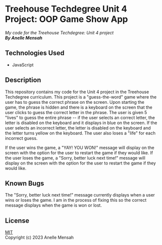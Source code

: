 # Treehouse Techdegree Unit 4 Project: OOP Game Show App
_My code for the Treehouse Techdegree: Unit 4 project_
\
_**By Anelle Mensah**_

## Technologies Used
* JavaScript

## Description
This repository contains my code for the Unit 4 project in the Treehouse Techdegree curriculum. This project is a "guess-the-word" game where the user has to guess the correct phrase on the screen. Upon starting the game, the phrase is hidden and there is a keyboard on the screen that the user clicks to guess the correct letter in the phrase. The user is given 5 "lives" to guess the entire phrase -- if the user selects an correct letter, the letter is disabled on the keyboard and it displays in blue on the screen. If the user selects an incorrect letter, the letter is disabled on the keyboard and the letter turns yellow on the keyboard. The user also loses a "life" for each incorrect guess.

If the user wins the game, a "YAY! YOU WON!" message will display on the screen with the option for the user to restart the game if they would like. If the user loses the game, a "Sorry, better luck next time!" message will display on the screen with the option for the user to restart the game if they would like.

## Known Bugs
The "Sorry, better luck next time!" message currently displays when a user wins or loses the game. I am in the process of fixing this so the correct message displays when the game is won or lost.

## License
[MIT](https://choosealicense.com/licenses/mit/#)
\
Copyright (c) 2023 Anelle Mensah